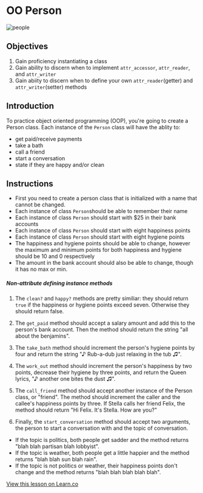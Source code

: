 # OO Person

![people](https://s3-us-west-2.amazonaws.com/web-dev-readme-photos/oo-labs/people.jpg)

## Objectives
1. Gain proficiency instantiating a class
2. Gain ability to discern when to implement `attr_accessor`, `attr_reader`,  and `attr_writer`
3. Gain abiity to discern when to define your own `attr_reader`(getter) and `attr_writer`(setter) methods

## Introduction
To practice object oriented programming (OOP), you're going to create a Person class. Each instance of the `Person` class will have the ablity to:
  - get paid/receive payments
  - take a bath
  - call a friend
  - start a conversation
  - state if they are happy and/or clean


## Instructions
- First you need to create a person class that is initialized with a name that cannot be changed.
- Each instance of class `Person`should be able to remember their name
- Each instance of  class `Person` should start with $25 in their bank accounts
- Each instance of  class `Person` should start with eight happiness points
- Each instance of  class `Person` should start with eight hygiene points
- The happiness and hygiene points should be able to change, however the maximum and minimum points for both happiness and hygiene should be 10 and  0 respectively
- The amount in the bank account should also be able to change, though it has no max or min.

##### Non-attribute defining instance methods

1. The `clean?` and `happy?` methods are pretty similiar: they should return `true` if the happiness or hygiene points exceed seven. Otherwise they should return false.

2. The `get_paid` method should accept a salary amount and add this to the person's bank account. Then the method should return the string "all about the benjamins".

3. The `take_bath` method should increment the person's hygiene points by four and return the string "♪ Rub-a-dub just relaxing in the tub ♫".

4. The `work_out` method should increment the person's happiness by two points, decrease their hygiene by three points, and return the Queen lyrics, "♪ another one bites the dust ♫".

5. The `call_friend` method should accept another instance of the Person class, or "friend". The method should increment the caller and the callee's happiness points by three. If Stella calls her friend Felix, the method should return "Hi Felix. It's Stella. How are you?"

6. Finally, the `start_conversation` method should accept two arguments, the person to start a conversation with and the topic of conversation.
  * If the topic is politics, both people get sadder and the method returns "blah blah partisan blah lobbyist".
  * If the topic is weather, both people get a little happier and the method returns "blah blah sun blah rain".
  * If the topic is not politics or weather, their happiness points don't change and the method returns "blah blah blah blah blah".

<a href='https://learn.co/lessons/oo-person' data-visibility='hidden'>View this lesson on Learn.co</a>
